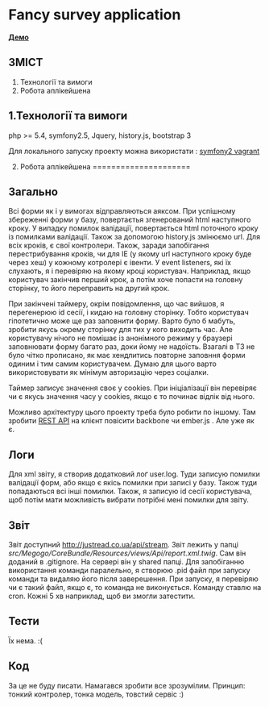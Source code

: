 Fancy survey application
========================

**[Демо](http://justread.co.ua)**

ЗМІСТ
-----
1.  Технології та вимоги
2.  Робота аплікейшена

1.Технології та вимоги
----------------------------------

php >= 5.4,  symfony2.5,  Jquery,  history.js,  bootstrap 3

Для локального запуску проекту можна використати : [symfony2 vagrant](https://github.com/irmantas/symfony2-vagrant)

2. Робота аплікейшена
=====================

Загально
-----

Всі форми як і у вимогах відправляються аяксом.  При успішному збереженні форми у базу, повертаєтья згенерований html наступного кроку.  У випадку помилок валідації,  повертається html поточного кроку із помилками валідації. Також за допомогою history.js змінюємо url.  Для всіх кроків, є свої контролери. Також, заради запобігання перестрибування кроків, чи для IE (у якому url наступного кроку буде через хеш) у кожному котролері є івенти. У event listeners, які їх слухають, я і перевіряю на якому кроці користувач.  Наприклад, якщо користувач закінчив перший крок, а потім хоче попасти на головну сторінку, то його переправить на другий крок. 

При  закінчені таймеру, окрім повідомлення, що час вийшов,  я  перегенерюю id сесії,  і кидаю на головну сторінку. Тобто користувач гіпотетично може ще раз заповнити форму.  Варто було б мабуть, зробити  якусь окрему сторінку для тих у кого виходить час. Але користувачу нічого не помішає із анонімного режиму у браузері заповнювати форму багато раз, доки йому не надоїсть. Взагалі в ТЗ не було чітко прописано, як має хендлитись повторне заповння форми одиним і тим самим користувачем. Думаю для цього варто використовувати  як мінімум авторизацію через соціалки. 

Таймер записує значення своє  у cookies.  При ініціалізації він перевіряє чи є якусь значення часу у cookies, якщо є то починає відлік від нього.

Можливо архітектуру цього проекту треба було робити по іншому.  Там зробити [REST API](http://welcometothebundle.com/symfony2-rest-api-the-best-2013-way/)  на клієнт повісити backbone чи ember.js  . Але уже як є.

Логи
----

Для xml звіту, я створив  додатковий лоґ user.log. Туди записую помилки валідації форм, або якщо є якісь помилки при записі у базу. Також туди попадаються всі інші помилки. Також, я записую id сесії користувача, щоб потім мати можливість вибрати потрібні мені помилки для звіту.

Звіт
----

Звіт доступний  http://justread.co.ua/api/stream.  Звіт лежить у папці *src/Megogo/CoreBundle/Resources/views/Api/report.xml.twig*.  Сам він доданий в .gitignore. На сервері він у shared папці. Для запобіганню використання команди паралельно, я створюю .pid файл при запуску команди та видаляю його після заверешення.  При запуску, я перевіряю чи є такий файл, якщо є, то команда не виконується. Команду ставлю на cron. Кожні 5 хв наприклад, щоб ви змогли затестити.

Тести
-----
Їх нема.  :(

Код
---
За це не буду писати.  Намагався зробити все зрозумілим. Принцип: тонкий контролер, тонка модель, товстий сервіс :)

